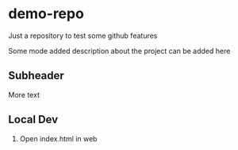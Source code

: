 # demo-repo
Just a repository to test some github features

Some mode added description about the project can be added here

## Subheader

More text

## Local Dev

1. Open index.html in web
